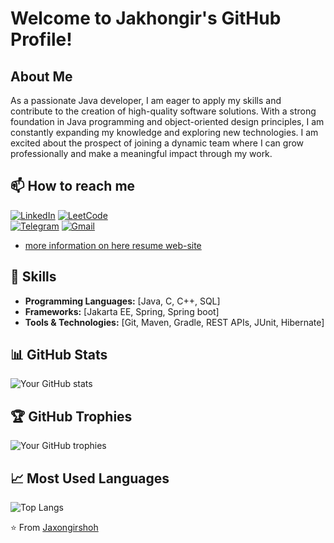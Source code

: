 # Welcome to Jakhongir's GitHub Profile!

## About Me
As a passionate Java developer, I am eager to apply my skills and contribute to the creation of high-quality software solutions. With a strong foundation in Java programming and object-oriented design principles, I am constantly expanding my knowledge and exploring new technologies. I am excited about the prospect of joining a dynamic team where I can grow professionally and make a meaningful impact through my work.
## 📫 How to reach me

[![LinkedIn](https://img.shields.io/badge/LinkedIn-%230077B5.svg?logo=linkedin&logoColor=white)](https://linkedin.com/in/jakhongirkhudoyorov)
[![LeetCode](https://img.shields.io/badge/LeetCode-%231DA1F2.svg?logo=leetcode&logoColor=ffdd54)](https://leetcode.com/u/jakhongirshohkhudoyorov)\
[![Telegram](https://img.shields.io/badge/Telegram-%231DA1F2.svg?logo=Telegram&logoColor=white)](https://www.t.me/iamwisespirit)
[![Gmail](https://img.shields.io/badge/jakhongirshohkhudoyorov@gmail.com-%230077B5.svg?logo=google&logoColor=white)](mailto:jakhongirshohkhudoyorov@gmail.com)
- [more information on here resume web-site](https://jaxongirxudoyorov.w3spaces.com/)

 ## 💼 Skills
- **Programming Languages:** [Java, C, C++, SQL]
- **Frameworks:** [Jakarta EE, Spring, Spring boot]
- **Tools & Technologies:** [Git, Maven, Gradle, REST APIs, JUnit, Hibernate]
 
 ## 📊 GitHub Stats
![Your GitHub stats](https://github-readme-stats.vercel.app/api?username=Jaxongirshoh&show_icons=true&theme=radical)

## 🏆 GitHub Trophies
![Your GitHub trophies](https://github-profile-trophy.vercel.app/?username=Jaxongirshoh&theme=darkhub)
  
## 📈 Most Used Languages
![Top Langs](https://github-readme-stats.vercel.app/api/top-langs/?username=Jaxongirshoh&layout=compact)


⭐️ From [Jaxongirshoh](https://github.com/Jaxongirshoh)

